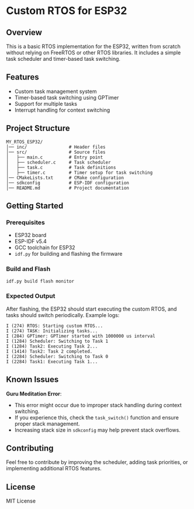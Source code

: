 # Custom RTOS for ESP32

## Overview
This is a basic RTOS implementation for the ESP32, written from scratch without relying on FreeRTOS or other RTOS libraries. It includes a simple task scheduler and timer-based task switching.

## Features
- Custom task management system
- Timer-based task switching using GPTimer
- Support for multiple tasks
- Interrupt handling for context switching

## Project Structure
```
MY_RTOS_ESP32/
│── inc/                # Header files
│── src/                # Source files
│   ├── main.c          # Entry point
│   ├── scheduler.c     # Task scheduler
│   ├── task.c          # Task definitions
│   ├── timer.c         # Timer setup for task switching
│── CMakeLists.txt      # CMake configuration
│── sdkconfig           # ESP-IDF configuration
│── README.md           # Project documentation
```

## Getting Started
### Prerequisites
- ESP32 board
- ESP-IDF v5.4
- GCC toolchain for ESP32
- `idf.py` for building and flashing the firmware

### Build and Flash
```sh
idf.py build flash monitor
```

### Expected Output
After flashing, the ESP32 should start executing the custom RTOS, and tasks should switch periodically. Example logs:
```
I (274) RTOS: Starting custom RTOS...
I (274) TASK: Initializing tasks...
I (284) GPTimer: GPTimer started with 1000000 us interval
I (1284) Scheduler: Switching to Task 1
I (1284) Task2: Executing Task 2...
I (1414) Task2: Task 2 completed.
I (2284) Scheduler: Switching to Task 0
I (2284) Task1: Executing Task 1...
```

## Known Issues
**Guru Meditation Error**:
- This error might occur due to improper stack handling during context switching.
- If you experience this, check the `task_switch()` function and ensure proper stack management.
- Increasing stack size in `sdkconfig` may help prevent stack overflows.

## Contributing
Feel free to contribute by improving the scheduler, adding task priorities, or implementing additional RTOS features.

## License
MIT License

